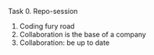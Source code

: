 Task
0. Repo-session
1. Coding fury road
2. Collaboration is the base of a company
3. Collaboration: be up to date 
